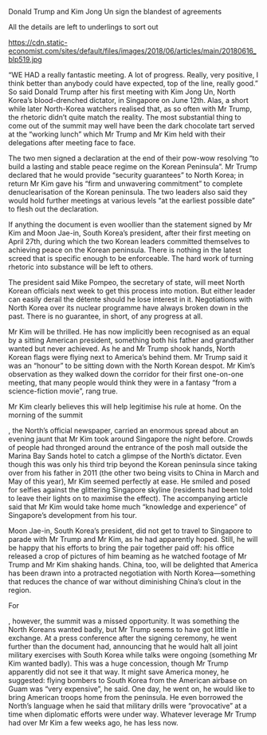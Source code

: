 Donald Trump and Kim Jong Un sign the blandest of agreements

All the details are left to underlings to sort out

https://cdn.static-economist.com/sites/default/files/images/2018/06/articles/main/20180616_blp519.jpg

“WE HAD a really fantastic meeting. A lot of progress. Really, very positive, I think better than anybody could have expected, top of the line, really good.” So said Donald Trump after his first meeting with Kim Jong Un, North Korea’s blood-drenched dictator, in Singapore on June 12th. Alas, a short while later North-Korea watchers realised that, as so often with Mr Trump, the rhetoric didn’t quite match the reality. The most substantial thing to come out of the summit may well have been the dark chocolate tart served at the “working lunch” which Mr Trump and Mr Kim held with their delegations after meeting face to face.

The two men signed a declaration at the end of their pow-wow resolving “to build a lasting and stable peace regime on the Korean Peninsula”. Mr Trump declared that he would provide “security guarantees” to North Korea; in return Mr Kim gave his “firm and unwavering commitment” to complete denuclearisation of the Korean peninsula. The two leaders also said they would hold further meetings at various levels “at the earliest possible date” to flesh out the declaration.

If anything the document is even woollier than the statement signed by Mr Kim and Moon Jae-in, South Korea’s president, after their first meeting on April 27th, during which the two Korean leaders committed themselves to achieving peace on the Korean peninsula. There is nothing in the latest screed that is specific enough to be enforceable. The hard work of turning rhetoric into substance will be left to others.

The president said Mike Pompeo, the secretary of state, will meet North Korean officials next week to get this process into motion. But either leader can easily derail the détente should he lose interest in it. Negotiations with North Korea over its nuclear programme have always broken down in the past. There is no guarantee, in short, of any progress at all.

Mr Kim will be thrilled. He has now implicitly been recognised as an equal by a sitting American president, something both his father and grandfather wanted but never achieved. As he and Mr Trump shook hands, North Korean flags were flying next to America’s behind them. Mr Trump said it was an “honour” to be sitting down with the North Korean despot. Mr Kim’s observation as they walked down the corridor for their first one-on-one meeting, that many people would think they were in a fantasy “from a science-fiction movie”, rang true.

Mr Kim clearly believes this will help legitimise his rule at home. On the morning of the summit 

, the North’s official newspaper, carried an enormous spread about an evening jaunt that Mr Kim took around Singapore the night before. Crowds of people had thronged around the entrance of the posh mall outside the Marina Bay Sands hotel to catch a glimpse of the North’s dictator. Even though this was only his third trip beyond the Korean peninsula since taking over from his father in 2011 (the other two being visits to China in March and May of this year), Mr Kim seemed perfectly at ease. He smiled and posed for selfies against the glittering Singapore skyline (residents had been told to leave their lights on to maximise the effect). The accompanying article said that Mr Kim would take home much “knowledge and experience” of Singapore’s development from his tour.

Moon Jae-in, South Korea’s president, did not get to travel to Singapore to parade with Mr Trump and Mr Kim, as he had apparently hoped. Still, he will be happy that his efforts to bring the pair together paid off: his office released a crop of pictures of him beaming as he watched footage of Mr Trump and Mr Kim shaking hands. China, too, will be delighted that America has been drawn into a protracted negotiation with North Korea—something that reduces the chance of war without diminishing China’s clout in the region.

For 

, however, the summit was a missed opportunity. It was something the North Koreans wanted badly, but Mr Trump seems to have got little in exchange. At a press conference after the signing ceremony, he went further than the document had, announcing that he would halt all joint military exercises with South Korea while talks were ongoing (something Mr Kim wanted badly). This was a huge concession, though Mr Trump apparently did not see it that way. It might save America money, he suggested: flying bombers to South Korea from the American airbase on Guam was “very expensive”, he said. One day, he went on, he would like to bring American troops home from the peninsula. He even borrowed the North’s language when he said that military drills were “provocative” at a time when diplomatic efforts were under way. Whatever leverage Mr Trump had over Mr Kim a few weeks ago, he has less now.